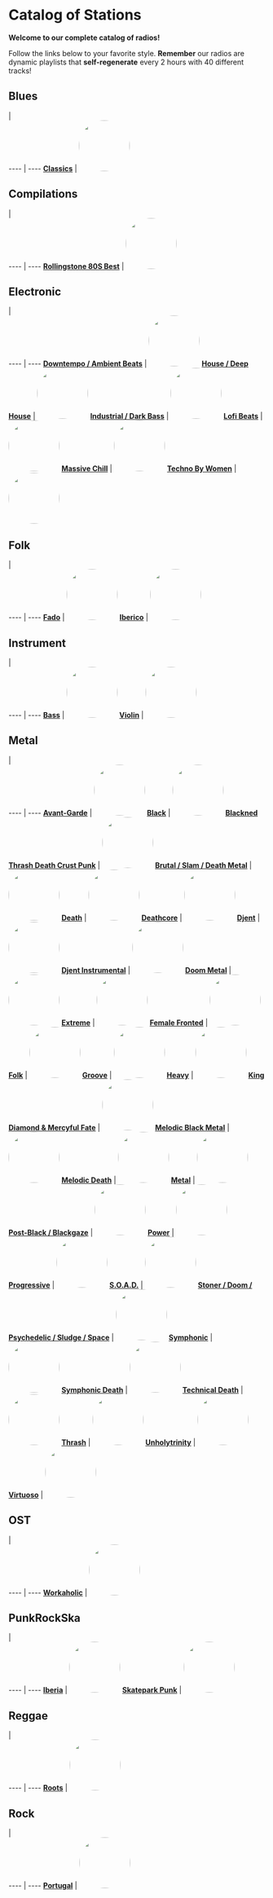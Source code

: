 

<style>
figure {
  border: 0px #cccccc solid;
  padding: 4px;
  margin: auto;
  align: center;
}
</style>

# Catalog of Stations

**Welcome to our complete catalog of radios!**

Follow the links below to your favorite style. **Remember** our radios
are dynamic playlists that **self-regenerate** every 2 hours with 40 different
tracks!

## Blues

  |  
 ---- | ---- 
[**Classics**](https://radioninjapirata.github.io/radio_bluesclassics.html) | <a href="https://radioninjapirata.github.io/radio_bluesclassics.html" target="_blank"><img src="https://mosaic.scdn.co/640/ab67616d0000b2731afccd261170f1d8f3cadb3dab67616d0000b2731b45c9a0c1df131f66d9c2caab67616d0000b273881edf6e481af8114985af49ab67616d0000b2739a164157567260316ccf03cd" height="100" width="auto" style="border-radius:50%"></a>

## Compilations

  |  
 ---- | ---- 
[**Rollingstone 80S Best**](https://radioninjapirata.github.io/radio_rollingbest80s.html) | <a href="https://radioninjapirata.github.io/radio_rollingbest80s.html" target="_blank"><img src="https://mosaic.scdn.co/640/ab67616d0000b273200d04910e6ecdc11d5ab97dab67616d0000b2734117e531f63855d072059d6eab67616d0000b27356e31f8c1acf3546f3dde264ab67616d0000b273e45161990e83649071399525" height="100" width="auto" style="border-radius:50%"></a>

## Electronic

  |  
 ---- | ---- 
[**Downtempo / Ambient Beats**](https://radioninjapirata.github.io/radio_downtempo.html) | <a href="https://radioninjapirata.github.io/radio_downtempo.html" target="_blank"><img src="https://mosaic.scdn.co/640/ab67616d0000b273172ccd2fd5760fd83309aff5ab67616d0000b27353dd39976a99c0d5da3dd2c8ab67616d0000b273817824ce84bc7b07c56f1988ab67616d0000b273b129ba321c1903f9990a2612" height="100" width="auto" style="border-radius:50%"></a>
[**House / Deep House**](https://radioninjapirata.github.io/house.html) | <a href="https://radioninjapirata.github.io/house.html" target="_blank"><img src="https://mosaic.scdn.co/640/ab67616d0000b27326b7a442e9c488289b6b9bdcab67616d0000b2735199b17c441bc87888f5aa3dab67616d0000b273b2fb3c113fc413bde361dff2ab67616d0000b273e15c5f2b3214edecdfa06a3f" height="100" width="auto" style="border-radius:50%"></a>
[**Industrial / Dark Bass**](https://radioninjapirata.github.io/radio_industrial_darkbass.html) | <a href="https://radioninjapirata.github.io/radio_industrial_darkbass.html" target="_blank"><img src="https://mosaic.scdn.co/640/ab67616d0000b2733bc34e4e8ed665eefba41019ab67616d0000b2738ff7a40015828c1bccacb576ab67616d0000b273becbea9f81d7c98c07b7e283ab67616d0000b273c81fc4f4602b1cbb10dcd43e" height="100" width="auto" style="border-radius:50%"></a>
[**Lofi Beats**](https://radioninjapirata.github.io/radio_lofi.html) | <a href="https://radioninjapirata.github.io/radio_lofi.html" target="_blank"><img src="https://i.scdn.co/image/ab67706c0000bebb1fb0380e0770d5983b26b80e" height="100" width="auto" style="border-radius:50%"></a>
[**Massive Chill**](https://radioninjapirata.github.io/massive_chill.html) | <a href="https://radioninjapirata.github.io/massive_chill.html" target="_blank"><img src="https://mosaic.scdn.co/640/ab67616d0000b2736a97c81331ebb4d2af083171ab67616d0000b27395c5ec9aaf95ca6d8e8c461cab67616d0000b273a79feb40e3a8722bb28d0089ab67616d0000b273b82fe33320749e252038923b" height="100" width="auto" style="border-radius:50%"></a>
[**Techno By Women**](https://radioninjapirata.github.io/radio_technowomen.html) | <a href="https://radioninjapirata.github.io/radio_technowomen.html" target="_blank"><img src="https://mosaic.scdn.co/640/ab67616d0000b273460d1218d66f63140bcfc373ab67616d0000b273b4841963510fcd18ef63d898ab67616d0000b273c9e111661b409195c9e58522ab67616d0000b273d51fc76faa04160c3c1325fa" height="100" width="auto" style="border-radius:50%"></a>

## Folk

  |  
 ---- | ---- 
[**Fado**](https://radioninjapirata.github.io/radio_fado.html) | <a href="https://radioninjapirata.github.io/radio_fado.html" target="_blank"><img src="https://mosaic.scdn.co/640/ab67616d0000b273596be4ffefbc565d49bf2303ab67616d0000b2735c47c5c69b1bef0cc29c0c74ab67616d0000b273af45413a1985e5c1d91dc976ab67616d0000b273df601cdc18de885b8470e460" height="100" width="auto" style="border-radius:50%"></a>
[**Iberico**](https://radioninjapirata.github.io/radio_folkiberico.html) | <a href="https://radioninjapirata.github.io/radio_folkiberico.html" target="_blank"><img src="https://mosaic.scdn.co/640/ab67616d0000b273079177d97a9b7a7f41dcb708ab67616d0000b273987aa45e8ce9ee060346ca41ab67616d0000b273dcf8ab474063c84082431524ab67616d0000b273e7778599e6637b2cc21e5f89" height="100" width="auto" style="border-radius:50%"></a>

## Instrument

  |  
 ---- | ---- 
[**Bass**](https://radioninjapirata.github.io/radio_bassists.html) | <a href="https://radioninjapirata.github.io/radio_bassists.html" target="_blank"><img src="https://mosaic.scdn.co/640/ab67616d0000b2730e8d55d7c9aa410e476032f2ab67616d0000b273161ffe39e6e478eaede492fbab67616d0000b2731cc2d897a401701a05281ce9ab67616d0000b2737d36d5b25cacb9187209b28a" height="100" width="auto" style="border-radius:50%"></a>
[**Violin**](https://radioninjapirata.github.io/radio_violin.html) | <a href="https://radioninjapirata.github.io/radio_violin.html" target="_blank"><img src="https://mosaic.scdn.co/640/ab67616d0000b27388a470df8763a233f0dd177bab67616d0000b273a68ce046c3b02b2fccc5c7dcab67616d0000b273e38051840ec58a50d18214a7ab67616d0000b273ee07ce68621c13a96a46cba9" height="100" width="auto" style="border-radius:50%"></a>

## Metal

  |  
 ---- | ---- 
[**Avant-Garde**](https://radioninjapirata.github.io/radio_metalavantgarde.html) | <a href="https://radioninjapirata.github.io/radio_metalavantgarde.html" target="_blank"><img src="https://mosaic.scdn.co/640/ab67616d0000b2736138e666b9ff60db2cd062f4ab67616d0000b273c2defa94bbe7ca22cc4bac8fab67616d0000b273ddbb42b5bbeb732af051c51cab67616d0000b273f131cf059f4bc9bf2c9a86cd" height="100" width="auto" style="border-radius:50%"></a>
[**Black**](https://radioninjapirata.github.io/radio_blackmetal.html) | <a href="https://radioninjapirata.github.io/radio_blackmetal.html" target="_blank"><img src="https://i.scdn.co/image/ab67706c0000bebb25c3a6603f693f23da5c783f" height="100" width="auto" style="border-radius:50%"></a>
[**Blackned Thrash Death Crust Punk**](https://radioninjapirata.github.io/radio_blacknedthrash.html) | <a href="https://radioninjapirata.github.io/radio_blacknedthrash.html" target="_blank"><img src="https://mosaic.scdn.co/640/ab67616d0000b2738e66dbea3ecf83232aa8f0f3ab67616d0000b273947085598449fc4925e0e431ab67616d0000b273a15f51023117bab5a367b48fab67616d0000b273f3ffff0bcbecf608d8160151" height="100" width="auto" style="border-radius:50%"></a>
[**Brutal / Slam / Death Metal**](https://radioninjapirata.github.io/radio_brutaldeathmetal.html) | <a href="https://radioninjapirata.github.io/radio_brutaldeathmetal.html" target="_blank"><img src="https://mosaic.scdn.co/640/ab67616d0000b27346f08dc9170d057333b6c4ccab67616d0000b273bfd4f6e3d948613a2528e1e5ab67616d0000b273e2cf736b4f32ed84a51776dfab67616d0000b273f37ff856f91313e5eb2d5ab2" height="100" width="auto" style="border-radius:50%"></a>
[**Death**](https://radioninjapirata.github.io/radio_deathmetal.html) | <a href="https://radioninjapirata.github.io/radio_deathmetal.html" target="_blank"><img src="https://mosaic.scdn.co/640/ab67616d0000b2734f2bcfc5063d49cb7d231192ab67616d0000b273608adb536743ca67b3ab0f8fab67616d0000b27388cccce0007249c5780ec1f0ab67616d0000b273b6dd1ada2d2e59bad0b4d1a8" height="100" width="auto" style="border-radius:50%"></a>
[**Deathcore**](https://radioninjapirata.github.io/deathcore.html) | <a href="https://radioninjapirata.github.io/deathcore.html" target="_blank"><img src="https://i.scdn.co/image/ab67706c0000bebbdc88e3ba6ac54710a8d212c1" height="100" width="auto" style="border-radius:50%"></a>
[**Djent**](https://radioninjapirata.github.io/radio_djent.html) | <a href="https://radioninjapirata.github.io/radio_djent.html" target="_blank"><img src="https://mosaic.scdn.co/640/ab67616d0000b2732fbc38dc03cd7dda1d24e43aab67616d0000b27347d4e429ab118806a95c3595ab67616d0000b27386af3cbef027e926b15f5c11ab67616d0000b273fd43d7b251936b0c693a0246" height="100" width="auto" style="border-radius:50%"></a>
[**Djent Instrumental**](https://radioninjapirata.github.io/radio_instrumentaldjent.html) | <a href="https://radioninjapirata.github.io/radio_instrumentaldjent.html" target="_blank"><img src="https://i.scdn.co/image/ab67706c0000bebbe52b25f5d650c2efaf5e3c61" height="100" width="auto" style="border-radius:50%"></a>
[**Doom Metal**](https://radioninjapirata.github.io/radio_doom.html) | <a href="https://radioninjapirata.github.io/radio_doom.html" target="_blank"><img src="https://mosaic.scdn.co/640/ab67616d0000b2736ed075679817c1bd8617c3f4ab67616d0000b273839904eceb38d3816d9d27b8ab67616d0000b27389320dfe1a4ca4eae462ca53ab67616d0000b27397884930c36f60c3db662811" height="100" width="auto" style="border-radius:50%"></a>
[**Extreme**](https://radioninjapirata.github.io/radio_extrememetal.html) | <a href="https://radioninjapirata.github.io/radio_extrememetal.html" target="_blank"><img src="https://mosaic.scdn.co/640/ab67616d0000b2730c5f5cbb747c99d41b20b9f9ab67616d0000b27397f651817b555bd86dbdd879ab67616d0000b273ca2b765cab35c84be66f8843ab67616d0000b273d61c816c98bf590c6eb118d2" height="100" width="auto" style="border-radius:50%"></a>
[**Female Fronted**](https://radioninjapirata.github.io/radio_femalefrontedmetal.html) | <a href="https://radioninjapirata.github.io/radio_femalefrontedmetal.html" target="_blank"><img src="https://mosaic.scdn.co/640/ab67616d0000b27319806e1cc4d54917c8af3669ab67616d0000b273821dde7a7e24c2b9aaf30872ab67616d0000b273abdb2e17970301b68ed64be6ab67616d0000b273f88809adca531201536ab98f" height="100" width="auto" style="border-radius:50%"></a>
[**Folk**](https://radioninjapirata.github.io/radio_folkmetal.html) | <a href="https://radioninjapirata.github.io/radio_folkmetal.html" target="_blank"><img src="https://mosaic.scdn.co/640/ab67616d0000b2730da4981954fecf483c2e1970ab67616d0000b2730ff31dde4357f6b8dbe19645ab67616d0000b2733bf242adcaae25c5de34d550ab67616d0000b2736f38af0fdd3980cd62fbf761" height="100" width="auto" style="border-radius:50%"></a>
[**Groove**](https://radioninjapirata.github.io/radio_groovemetal.html) | <a href="https://radioninjapirata.github.io/radio_groovemetal.html" target="_blank"><img src="https://mosaic.scdn.co/640/ab67616d0000b2734d65fac9e8bde77ace4bf686ab67616d0000b2734f5323df8e2f27fa025957c2ab67616d0000b27358ff91bbb575f24318437759ab67616d0000b273c1d03017250903380d43a8c8" height="100" width="auto" style="border-radius:50%"></a>
[**Heavy**](https://radioninjapirata.github.io/radio_heavymetal.html) | <a href="https://radioninjapirata.github.io/radio_heavymetal.html" target="_blank"><img src="https://mosaic.scdn.co/640/ab67616d0000b2734a235feb64bcb5aa520a095cab67616d0000b2734caa2dbc0f82a388518f8c2aab67616d0000b273e885896f74db16a08ddc911eab67616d0000b273f0ba1fa621597f0560ba729b" height="100" width="auto" style="border-radius:50%"></a>
[**King Diamond & Mercyful Fate**](https://radioninjapirata.github.io/radio_fan_KDMF.html) | <a href="https://radioninjapirata.github.io/radio_fan_KDMF.html" target="_blank"><img src="https://i.scdn.co/image/ab67706c0000bebbf10c00314f7927884f62c55d" height="100" width="auto" style="border-radius:50%"></a>
[**Melodic Black Metal**](https://radioninjapirata.github.io/radio_melodicblackmetal.html) | <a href="https://radioninjapirata.github.io/radio_melodicblackmetal.html" target="_blank"><img src="https://mosaic.scdn.co/640/ab67616d0000b27303dc74090436df18026eb87aab67616d0000b273c35a499b030d1f442eb06cb7ab67616d0000b273ee99466651273c999bef61abab67616d0000b273f40dd8e363a0910fc0ea2e85" height="100" width="auto" style="border-radius:50%"></a>
[**Melodic Death**](https://radioninjapirata.github.io/radio_melodicdeathmetal.html) | <a href="https://radioninjapirata.github.io/radio_melodicdeathmetal.html" target="_blank"><img src="https://mosaic.scdn.co/640/ab67616d0000b2732e41fd2df170fe62d54d5162ab67616d0000b2736bfcb79016ecb870e257a435ab67616d0000b2737581230e7e5f78fb8489ef91ab67616d0000b273f8cb49852b28163502f2e0da" height="100" width="auto" style="border-radius:50%"></a>
[**Metal**](https://radioninjapirata.github.io/radio_metal.html) | <a href="https://radioninjapirata.github.io/radio_metal.html" target="_blank"><img src="https://mosaic.scdn.co/640/ab67616d0000b2733ac71450f70f8dae74a215e9ab67616d0000b27360f2fd52c71b748238a40275ab67616d0000b273c0b8b5a10fe545f5f4dada77ab67616d0000b273fd3cb62a1153e360b20675f5" height="100" width="auto" style="border-radius:50%"></a>
[**Post-Black / Blackgaze**](https://radioninjapirata.github.io/radio_blackgaze.html) | <a href="https://radioninjapirata.github.io/radio_blackgaze.html" target="_blank"><img src="https://i.scdn.co/image/ab67706c0000bebbafcbc35c0babb9608d6986a6" height="100" width="auto" style="border-radius:50%"></a>
[**Power**](https://radioninjapirata.github.io/radio_powermetal.html) | <a href="https://radioninjapirata.github.io/radio_powermetal.html" target="_blank"><img src="https://i.scdn.co/image/ab67706c0000bebbb518b49b7761aacee6f395eb" height="100" width="auto" style="border-radius:50%"></a>
[**Progressive**](https://radioninjapirata.github.io/radio_progrock.html) | <a href="https://radioninjapirata.github.io/radio_progrock.html" target="_blank"><img src="https://mosaic.scdn.co/640/ab67616d0000b273196797f6a57c9259641da6c2ab67616d0000b2735cb389a77d764bc6a2ca8859ab67616d0000b27367e187821c9015c7f425bf13ab67616d0000b273ec321940e7413a4c9703fdb3" height="100" width="auto" style="border-radius:50%"></a>
[**S.O.A.D.**](https://radioninjapirata.github.io/radio_soad.html) | <a href="https://radioninjapirata.github.io/radio_soad.html" target="_blank"><img src="https://i.scdn.co/image/ab67706c0000bebb87f644a2f12db203d966fc97" height="100" width="auto" style="border-radius:50%"></a>
[**Stoner / Doom / Psychedelic / Sludge / Space**](https://radioninjapirata.github.io/radio_stonerrock.html) | <a href="https://radioninjapirata.github.io/radio_stonerrock.html" target="_blank"><img src="https://i.scdn.co/image/ab67706c0000bebb70019b92b807cfbf162f006b" height="100" width="auto" style="border-radius:50%"></a>
[**Symphonic**](https://radioninjapirata.github.io/radio_symphonicmetal.html) | <a href="https://radioninjapirata.github.io/radio_symphonicmetal.html" target="_blank"><img src="https://mosaic.scdn.co/640/ab67616d0000b27315215dcbfb5187b830fd520dab67616d0000b2739fa8cae46c82b5c143a2ba46ab67616d0000b273c7018d8997d7fdda09777c90ab67616d0000b273ceb9a62e21d6fd687893474c" height="100" width="auto" style="border-radius:50%"></a>
[**Symphonic Death**](https://radioninjapirata.github.io/radio_symphonicdeathmetal.html) | <a href="https://radioninjapirata.github.io/radio_symphonicdeathmetal.html" target="_blank"><img src="https://mosaic.scdn.co/640/ab67616d0000b27329c4c5b4cb625c829e772adcab67616d0000b2734af0a4ab8ac2ff7c4e419dc4ab67616d0000b2737d9e33fc89c3f7e03ae5d144ab67616d0000b273c7267b1d7a982e26dd1a9820" height="100" width="auto" style="border-radius:50%"></a>
[**Technical Death**](https://radioninjapirata.github.io/radio_technicaldeathmetal.html) | <a href="https://radioninjapirata.github.io/radio_technicaldeathmetal.html" target="_blank"><img src="https://mosaic.scdn.co/640/ab67616d0000b27308d495c581954a9873eece27ab67616d0000b2732862923fe3b2883f7831c49dab67616d0000b2733e0328ca9cd92d565bd413c3ab67616d0000b273cc7e287601ef8f1286b0bb17" height="100" width="auto" style="border-radius:50%"></a>
[**Thrash**](https://radioninjapirata.github.io/radio_thrashmetal.html) | <a href="https://radioninjapirata.github.io/radio_thrashmetal.html" target="_blank"><img src="https://mosaic.scdn.co/640/ab67616d0000b2730088db7515307a985c9e2c51ab67616d0000b273462fdbd4559dec7b591471b7ab67616d0000b27393c6e68a325c96942e720918ab67616d0000b273b38042cea61ff7a6a2da218a" height="100" width="auto" style="border-radius:50%"></a>
[**Unholytrinity**](https://radioninjapirata.github.io/radio_unholytrinity.html) | <a href="https://radioninjapirata.github.io/radio_unholytrinity.html" target="_blank"><img src="https://mosaic.scdn.co/640/ab67616d0000b2731816adce1d49e35d3ce9a1d1ab67616d0000b27342753ddde0379295bd631d75ab67616d0000b2736f2f499c1df1f210c9b34b32ab67616d0000b273bb2d4f9d9e98aec5028a7e16" height="100" width="auto" style="border-radius:50%"></a>
[**Virtuoso**](https://radioninjapirata.github.io/radio_guitarvirtuoso.html) | <a href="https://radioninjapirata.github.io/radio_guitarvirtuoso.html" target="_blank"><img src="https://mosaic.scdn.co/640/ab67616d0000b2730a708ff43633836667eda116ab67616d0000b2730f8ade8d0e15816fc9be1d6cab67616d0000b273843642c52880b4043aac450dab67616d0000b2738c2bd6dabd3f415253fae62f" height="100" width="auto" style="border-radius:50%"></a>

## OST

  |  
 ---- | ---- 
[**Workaholic**](https://radioninjapirata.github.io/radio_ostworkaholic.html) | <a href="https://radioninjapirata.github.io/radio_ostworkaholic.html" target="_blank"><img src="https://mosaic.scdn.co/640/ab67616d0000b2730b93516d338c7f48152e5007ab67616d0000b2730f4bf5c96c9ee54fa00944c4ab67616d0000b2733b52f2f8d44fd7794d2fa0f9ab67616d0000b273f23747759c1a5b85f117f0ba" height="100" width="auto" style="border-radius:50%"></a>

## PunkRockSka

  |  
 ---- | ---- 
[**Iberia**](https://radioninjapirata.github.io/radio_iberianpunkrock.html) | <a href="https://radioninjapirata.github.io/radio_iberianpunkrock.html" target="_blank"><img src="https://mosaic.scdn.co/640/ab67616d0000b27328a1a60ce5e36f36bbf58714ab67616d0000b27378e41e92eca2e91438329ad7ab67616d0000b27393d5ba8b8811ffd1c8e47767ab67616d0000b273b6124cc32c512e1f4671c834" height="100" width="auto" style="border-radius:50%"></a>
[**Skatepark Punk**](https://radioninjapirata.github.io/radio_skateparkpunk.html) | <a href="https://radioninjapirata.github.io/radio_skateparkpunk.html" target="_blank"><img src="https://mosaic.scdn.co/640/ab67616d0000b273083657674c46f77860e9e31eab67616d0000b27386fa229fafc2d6faf730cd80ab67616d0000b273ada6ca163f2caec2b9215a80ab67616d0000b273ced2d0272322872f53523ac4" height="100" width="auto" style="border-radius:50%"></a>

## Reggae

  |  
 ---- | ---- 
[**Roots**](https://radioninjapirata.github.io/radio_reggaeroots.html) | <a href="https://radioninjapirata.github.io/radio_reggaeroots.html" target="_blank"><img src="https://i.scdn.co/image/ab67706c0000bebb75bc0bda05b4eb00cf749913" height="100" width="auto" style="border-radius:50%"></a>

## Rock

  |  
 ---- | ---- 
[**Portugal**](https://radioninjapirata.github.io/radio_rockportugues.html) | <a href="https://radioninjapirata.github.io/radio_rockportugues.html" target="_blank"><img src="https://mosaic.scdn.co/640/ab67616d0000b273045c548bde2f04ad450d3836ab67616d0000b2730ab21f6c03293b7123125b52ab67616d0000b2730b3ad4e1b9f05a12cf81a595ab67616d0000b273a21fb4e605cc3552c7499e57" height="100" width="auto" style="border-radius:50%"></a>